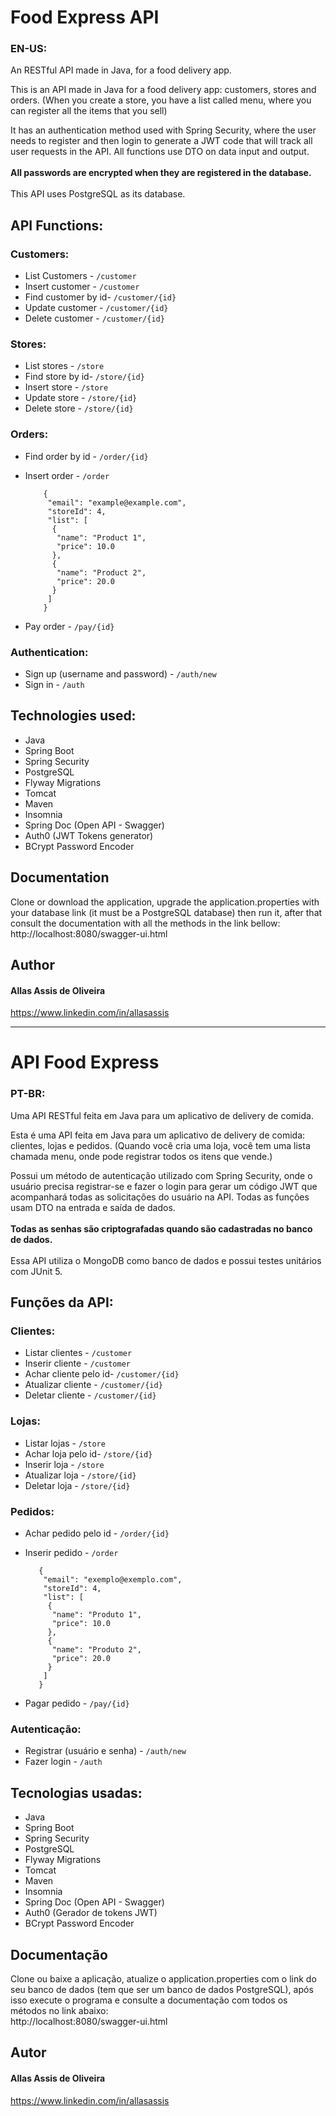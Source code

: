 # Food Express API
### EN-US:
An RESTful API made in Java, for a food delivery app.

This is an API made in Java for a food delivery app: customers, stores and orders. (When you create a store, you have a list called menu, where you can
register all the items that you sell) <br>

It has an authentication method used with Spring Security, where the user needs to
register and then login to generate a JWT code that will track all user requests in the API. All functions use DTO on data input and output.
<br><br>
**All passwords are encrypted when they are registered in the database.** <br><br>
This API uses PostgreSQL as its database.
## API Functions:
### Customers:
- List Customers - `/customer`
- Insert customer - `/customer`
- Find customer by id- `/customer/{id}`
- Update customer - `/customer/{id}`
- Delete customer - `/customer/{id}`

### Stores:
- List stores - `/store`
- Find store by id- `/store/{id}`
- Insert store - `/store`
- Update store - `/store/{id}`
- Delete store - `/store/{id}`

### Orders:

- Find order by id - `/order/{id}`
- Insert order - `/order` <br>

  ```
      {
       "email": "example@example.com",
       "storeId": 4,
       "list": [
        {
         "name": "Product 1",
         "price": 10.0
        },
        {
         "name": "Product 2",
         "price": 20.0
        }
       ]
      }
- Pay order - `/pay/{id}`

### Authentication:
- Sign up (username and password) - `/auth/new`
- Sign in - `/auth`

## Technologies used:

- Java
- Spring Boot
- Spring Security
- PostgreSQL
- Flyway Migrations
- Tomcat
- Maven
- Insomnia
- Spring Doc (Open API - Swagger)
- Auth0 (JWT Tokens generator)
- BCrypt Password Encoder

## Documentation
Clone or download the application, upgrade the application.properties with your database link (it must be
a PostgreSQL database) then
run it, after that consult the documentation with all the methods in the link bellow:
<br>http://localhost:8080/swagger-ui.html

## Author

#### Allas Assis de Oliveira
https://www.linkedin.com/in/allasassis

--------------------------------------------------------
# API Food Express
### PT-BR:

Uma API RESTful feita em Java para um aplicativo de delivery de comida.

Esta é uma API feita em Java para um aplicativo de delivery de comida: clientes, lojas e pedidos.
(Quando você cria uma loja, você tem uma lista chamada menu, onde pode registrar todos os itens que vende.)

Possui um método de autenticação utilizado com Spring Security, onde o usuário precisa
registrar-se e fazer o login para gerar um código JWT que acompanhará todas as solicitações do usuário na API. Todas as funções usam DTO na entrada e saída de dados.
<br><br>
**Todas as senhas são criptografadas quando são cadastradas no banco de dados.** <br><br>
Essa API utiliza o MongoDB como banco de dados e possui testes unitários com JUnit 5.
## Funções da API:
### Clientes:
- Listar clientes - `/customer`
- Inserir cliente - `/customer`
- Achar cliente pelo id- `/customer/{id}`
- Atualizar cliente - `/customer/{id}`
- Deletar cliente - `/customer/{id}`

### Lojas:
- Listar lojas - `/store`
- Achar loja pelo id- `/store/{id}`
- Inserir loja - `/store`
- Atualizar loja - `/store/{id}`
- Deletar loja - `/store/{id}`

### Pedidos:
- Achar pedido pelo id - `/order/{id}`
- Inserir pedido - `/order`<br>

   ```
      {
       "email": "exemplo@exemplo.com",
       "storeId": 4,
       "list": [
        {
         "name": "Produto 1",
         "price": 10.0
        },
        {
         "name": "Produto 2",
         "price": 20.0
        }
       ]
      }
- Pagar pedido - `/pay/{id}`

### Autenticação:
- Registrar (usuário e senha) - `/auth/new`
- Fazer login - `/auth`

## Tecnologias usadas:

- Java
- Spring Boot
- Spring Security
- PostgreSQL
- Flyway Migrations
- Tomcat
- Maven
- Insomnia
- Spring Doc (Open API - Swagger)
- Auth0 (Gerador de tokens JWT)
- BCrypt Password Encoder

## Documentação
Clone ou baixe a aplicação, atualize o application.properties com o link do seu banco de dados (tem que ser
um banco de dados PostgreSQL), após
isso execute o programa e consulte a documentação com todos os métodos no link abaixo:
<br>http://localhost:8080/swagger-ui.html

## Autor

#### Allas Assis de Oliveira
https://www.linkedin.com/in/allasassis


